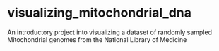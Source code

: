 # visualizing_mitochondrial_dna
An introductory project into visualizing a dataset of randomly sampled Mitochondrial genomes from the National Library of Medicine
